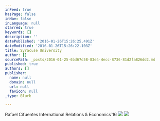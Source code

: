 ```yaml
---
inFeed: true
hasPage: false
inNav: false
inLanguage: null
starred: true
keywords: []
description: ''
datePublished: '2016-01-26T15:26:25.491Z'
dateModified: '2016-01-26T15:26:22.103Z'
title: Syracuse University
author: []
sourcePath: _posts/2016-01-25-6bd67d58-83e4-4ecc-8736-81d2fa826dd2.md
published: true
authors: []
publisher:
  name: null
  domain: null
  url: null
  favicon: null
_type: Blurb

---
```

Rafael Cifuentes  International Relations & Economics´16
![](https://the-grid-user-content.s3-us-west-2.amazonaws.com/47b75aae-e4cc-443c-89c7-2c0185198216.jpg)
![](https://the-grid-user-content.s3-us-west-2.amazonaws.com/1458d305-8df8-42b6-9a5c-105aa7196147.jpg)